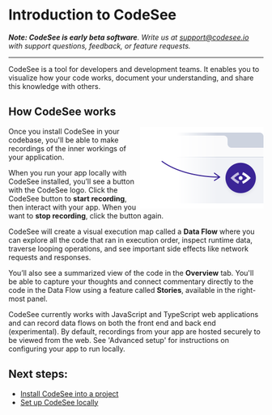 # Introduction to CodeSee

_**Note: CodeSee is early beta software**. Write us at <a href="mailto:support@codesee.io">support@codesee.io</a> with support questions, feedback, or feature requests._

---

CodeSee is a tool for developers and development teams. It enables you to visualize how your code works, document your understanding, and share this knowledge with others.

## How CodeSee works

<p class="block">
  <img alt="CodeSee button in browser" src="img/codesee_in_browser@2x.png" width="244" height="162" align="right">
</p>

Once you install CodeSee in your codebase, you'll be able to make recordings of the inner workings of your application.

When you run your app locally with CodeSee installed, you’ll see a button with the CodeSee logo. Click the CodeSee button to **start recording**, then interact with your app. When you want to **stop recording**, click the button again.

CodeSee will create a visual execution map called a **Data Flow** where you can explore all the code that ran in execution order, inspect runtime data, traverse looping operations, and see important side effects like network requests and responses.

You’ll also see a summarized view of the code in the **Overview** tab. You'll be able to capture your thoughts and connect commentary directly to the code in the Data Flow using a feature called **Stories**, available in the right-most panel.

CodeSee currently works with JavaScript and TypeScript web applications and can record data flows on both the front end and back end (experimental). By default, recordings from your app are hosted securely to be viewed from the web. See 'Advanced setup' for instructions on configuring your app to run locally.


## Next steps: 
  
* [Install CodeSee into a project](/install/installation)
* [Set up CodeSee locally](/local/local/)

